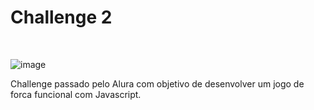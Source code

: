 <h1> Challenge 2 </h1>
<br>

![image](https://user-images.githubusercontent.com/100867839/197038333-c49befcc-93f9-4400-8347-d19903383ad5.png)

<p> Challenge passado pelo Alura com objetivo de desenvolver um jogo de forca funcional com Javascript.</p>
